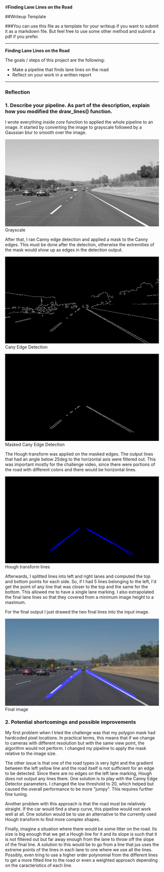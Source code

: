 #**Finding Lane Lines on the Road**

##Writeup Template

###You can use this file as a template for your writeup if you want to submit it as a markdown file. But feel free to use some other method and submit a pdf if you prefer.

---

**Finding Lane Lines on the Road**

The goals / steps of this project are the following:
* Make a pipeline that finds lane lines on the road
* Reflect on your work in a written report


[//]: # (Image References)

[image1]: ./examples/grayscale.jpg "Grayscale"

---

### Reflection

### 1. Describe your pipeline. As part of the description, explain how you modified the draw_lines() function.

I wrote everything inside _core_ function to applied the whole pipeline to an image. It started by converting the image to grayscale followed by a Gaussian blur to smooth over the image.

![gs](test_images_output/solidWhiteCurve.jpg0.png)
Grayscale

After that, I ran Canny edge detection and applied a mask to the Canny edges. This must be done after the detection, otherwise the extremities of the mask would show up as edges in the detection output.

![gs](test_images_output/solidWhiteCurve.jpg1.png)
Cany Edge Detection

![gs](test_images_output/solidWhiteCurve.jpg2.png)
Masked Cany Edge Detection

The Hough transform was applied on the masked edges. The output lines that had an angle below 25deg to the horizontal axis
were filtered out. This was important mostly for the challenge video, since there were portions of the road with different colors and there would be horizontal lines.

![gs](test_images_output/solidWhiteCurve.jpg4.png)
Hough transform lines

Afterwards, I splitted lines into left and right lanes and computed the top and bottom points for each side. So, if I had 5 lines belonging to the left, I'd get the point of any line that was closer to the top and the same for the bottom. This allowed me to have a single lane marking. I also extrapolated the final lane lines so that they covered from a minimum image height to a maximum.

For the final output I just drawed the two final lines into the input image.

![gs](test_images_output/solidWhiteCurve.jpg5.png)
Final image


### 2. Potential shortcomings and  possible improvements

My first problem when I tried the challenge was that my polygon mask had hardcoded pixel locations. In practical terms, this means that if we change to cameras with different resolution but with the same view point, the algorithm would not perform. I changed my pipeline to apply the mask relative to the image size.



The other issue is that one of the road types is very light and the gradient between the left yellow line and the road itself is not sufficient for an edge to be detected. Since there are no edges on the left lane marking, Hough does not output any lines there. One solution is to play with the Canny Edge Detector parameters. I changed the low threshold to 20, which helped but caused the overall performance to be more "jumpy". This requires further fine tuning.

Another problem with this approach is that the road must be relatively straight. If the car would find a sharp curve, this pipeline would not work well at all. One solution would be to use an alternative to the currently used Hough transform to find more complex shapes.

Finally, imagine a situation where there would be some litter on the road. Its size is big enough that we get a Hough line for it and its slope is such that it is not filtered out but far away enough from the lane to throw off the slope of the final line. A solution to this would be to go from a line that jus uses the extreme points of the lines in each lane to one where we use all the lines. Possibly, even tring to use a higher order polynomial from the different lines to get a more fitted line to the road or even a weighted approach depending on the caracteristics of each line.
